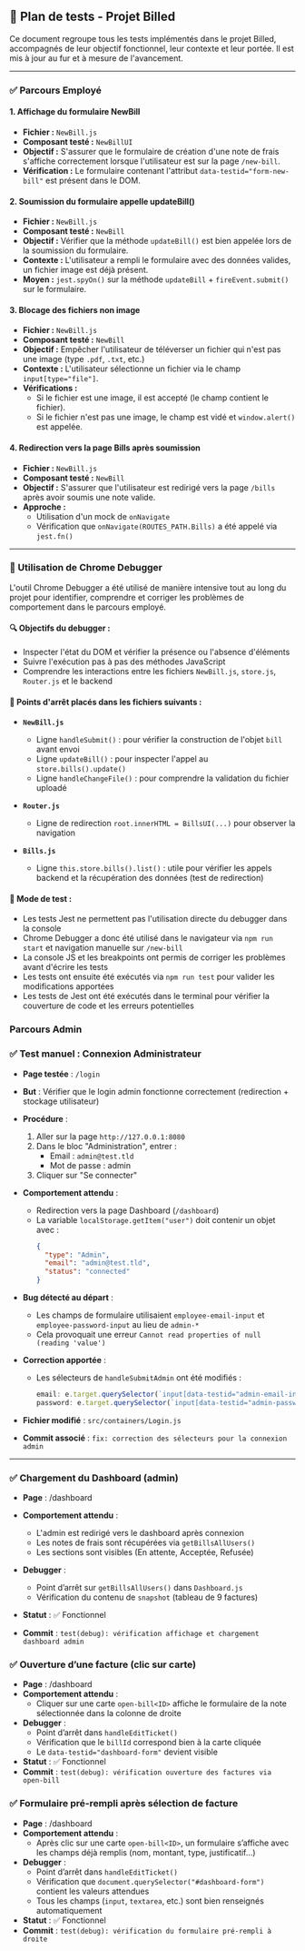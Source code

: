 ## 🧪 Plan de tests - Projet Billed

Ce document regroupe tous les tests implémentés dans le projet Billed, accompagnés de leur objectif fonctionnel, leur contexte et leur portée. Il est mis à jour au fur et à mesure de l'avancement.

---

### ✅ Parcours Employé

#### 1. Affichage du formulaire NewBill
- **Fichier :** `NewBill.js`
- **Composant testé :** `NewBillUI`
- **Objectif :** S'assurer que le formulaire de création d'une note de frais s'affiche correctement lorsque l'utilisateur est sur la page `/new-bill`.
- **Vérification :** Le formulaire contenant l'attribut `data-testid="form-new-bill"` est présent dans le DOM.

#### 2. Soumission du formulaire appelle updateBill()
- **Fichier :** `NewBill.js`
- **Composant testé :** `NewBill`
- **Objectif :** Vérifier que la méthode `updateBill()` est bien appelée lors de la soumission du formulaire.
- **Contexte :** L'utilisateur a rempli le formulaire avec des données valides, un fichier image est déjà présent.
- **Moyen :** `jest.spyOn()` sur la méthode `updateBill` + `fireEvent.submit()` sur le formulaire.

#### 3. Blocage des fichiers non image
- **Fichier :** `NewBill.js`
- **Composant testé :** `NewBill`
- **Objectif :** Empêcher l'utilisateur de téléverser un fichier qui n'est pas une image (type `.pdf`, `.txt`, etc.)
- **Contexte :** L'utilisateur sélectionne un fichier via le champ `input[type="file"]`.
- **Vérifications :**
  - Si le fichier est une image, il est accepté (le champ contient le fichier).
  - Si le fichier n'est pas une image, le champ est vidé et `window.alert()` est appelée.

#### 4. Redirection vers la page Bills après soumission
- **Fichier :** `NewBill.js`
- **Composant testé :** `NewBill`
- **Objectif :** S'assurer que l'utilisateur est redirigé vers la page `/bills` après avoir soumis une note valide.
- **Approche :**
  - Utilisation d'un mock de `onNavigate`
  - Vérification que `onNavigate(ROUTES_PATH.Bills)` a été appelé via `jest.fn()`

---

### 🧪 Utilisation de Chrome Debugger

L'outil Chrome Debugger a été utilisé de manière intensive tout au long du projet pour identifier, comprendre et corriger les problèmes de comportement dans le parcours employé.

#### 🔍 Objectifs du debugger :
- Inspecter l'état du DOM et vérifier la présence ou l'absence d'éléments 
- Suivre l'exécution pas à pas des méthodes JavaScript
- Comprendre les interactions entre les fichiers `NewBill.js`, `store.js`, `Router.js` et le backend

#### 🧷 Points d'arrêt placés dans les fichiers suivants :

- **`NewBill.js`**
  - Ligne `handleSubmit()` : pour vérifier la construction de l'objet `bill` avant envoi
  - Ligne `updateBill()` : pour inspecter l'appel au `store.bills().update()`
  - Ligne `handleChangeFile()` : pour comprendre la validation du fichier uploadé

- **`Router.js`**
  - Ligne de redirection `root.innerHTML = BillsUI(...)` pour observer la navigation

- **`Bills.js`**
  - Ligne `this.store.bills().list()` : utile pour vérifier les appels backend et la récupération des données (test de redirection)

#### 🧰 Mode de test :
- Les tests Jest ne permettent pas l'utilisation directe du debugger dans la console
- Chrome Debugger a donc été utilisé dans le navigateur via `npm run start` et navigation manuelle sur `/new-bill`
- La console JS et les breakpoints ont permis de corriger les problèmes avant d'écrire les tests
- Les tests ont ensuite été exécutés via `npm run test` pour valider les modifications apportées
- Les tests de Jest ont été exécutés dans le terminal pour vérifier la couverture de code et les erreurs potentielles



### Parcours Admin


### ✅ Test manuel : Connexion Administrateur

- **Page testée** : `/login`
- **But** : Vérifier que le login admin fonctionne correctement (redirection + stockage utilisateur)
- **Procédure** :
  1. Aller sur la page `http://127.0.0.1:8080`
  2. Dans le bloc "Administration", entrer :
     - Email : `admin@test.tld`
     - Mot de passe : admin
  3. Cliquer sur "Se connecter"

- **Comportement attendu** :
  - Redirection vers la page Dashboard (`/dashboard`)
  - La variable `localStorage.getItem("user")` doit contenir un objet avec :
    ```json
    {
      "type": "Admin",
      "email": "admin@test.tld",
      "status": "connected"
    }
    ```

- **Bug détecté au départ** :
  - Les champs de formulaire utilisaient `employee-email-input` et `employee-password-input` au lieu de `admin-*`
  - Cela provoquait une erreur `Cannot read properties of null (reading 'value')`

- **Correction apportée** :
  - Les sélecteurs de `handleSubmitAdmin` ont été modifiés :
    ```js
    email: e.target.querySelector(`input[data-testid="admin-email-input"]`).value,
    password: e.target.querySelector(`input[data-testid="admin-password-input"]`).value,
    ```

- **Fichier modifié** : `src/containers/Login.js`

- **Commit associé** : `fix: correction des sélecteurs pour la connexion admin`

---
### ✅ Chargement du Dashboard (admin)

- **Page** : /dashboard
- **Comportement attendu** :
  - L'admin est redirigé vers le dashboard après connexion
  - Les notes de frais sont récupérées via `getBillsAllUsers()`
  - Les sections sont visibles (En attente, Acceptée, Refusée)

- **Debugger** :
  - Point d’arrêt sur `getBillsAllUsers()` dans `Dashboard.js`
  - Vérification du contenu de `snapshot` (tableau de 9 factures)

- **Statut** : ✅ Fonctionnel
- **Commit** : `test(debug): vérification affichage et chargement dashboard admin`

### ✅ Ouverture d’une facture (clic sur carte)

- **Page** : /dashboard
- **Comportement attendu** :
  - Cliquer sur une carte `open-bill<ID>` affiche le formulaire de la note sélectionnée dans la colonne de droite
- **Debugger** :
  - Point d’arrêt dans `handleEditTicket()`
  - Vérification que le `billId` correspond bien à la carte cliquée
  - Le `data-testid="dashboard-form"` devient visible
- **Statut** : ✅ Fonctionnel
- **Commit** : `test(debug): vérification ouverture des factures via open-bill`

### ✅ Formulaire pré-rempli après sélection de facture

- **Page** : /dashboard
- **Comportement attendu** :
  - Après clic sur une carte `open-bill<ID>`, un formulaire s’affiche avec les champs déjà remplis (nom, montant, type, justificatif…)
- **Debugger** :
  - Point d’arrêt dans `handleEditTicket()`
  - Vérification que `document.querySelector("#dashboard-form")` contient les valeurs attendues
  - Tous les champs (`input`, `textarea`, etc.) sont bien renseignés automatiquement
- **Statut** : ✅ Fonctionnel
- **Commit** : `test(debug): vérification du formulaire pré-rempli à droite`


